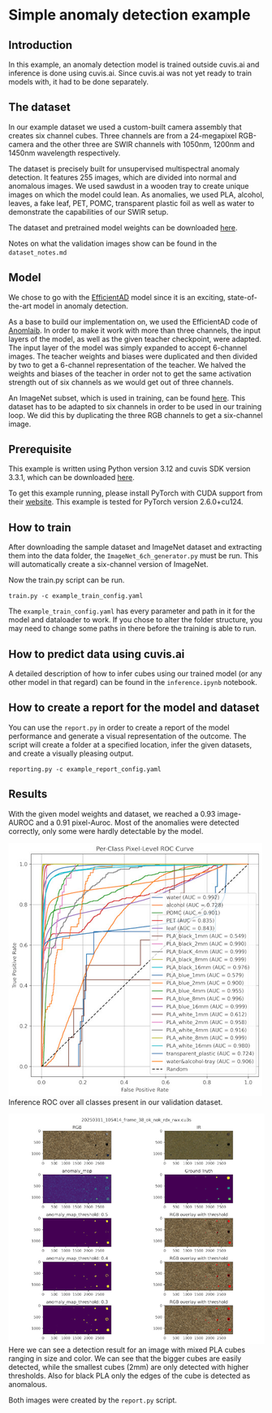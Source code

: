 # Simple anomaly detection example

## Introduction

In this example, an anomaly detection model is trained outside cuvis.ai and inference is done using cuvis.ai.
Since cuvis.ai was not yet ready to train models with, it had to be done separately.

## The dataset

In our example dataset we used a custom-built camera assembly that creates six channel cubes. Three channels are from
a 24-megapixel RGB-camera and the other three are SWIR channels with 1050nm, 1200nm and 1450nm wavelength respectively.

The dataset is precisely built for unsupervised multispectral anomaly detection. It features 255 images,
which are divided into normal and anomalous images. We used sawdust in a wooden tray to create unique images on which
the model could lean. As anomalies, we used PLA, alcohol, leaves, a fake leaf, PET, POMC, transparent plastic
foil as well as water to demonstrate the capabilities of our SWIR setup.

The dataset and pretrained model weights can be
downloaded [here](https://drive.google.com/drive/folders/1bTNNSiFBQdPLgFlt3DHt06KmShmeTftj?usp=drive_link).

Notes on what the validation images show can be found in the ``dataset_notes.md``

## Model

We chose to go with the [EfficientAD](https://arxiv.org/pdf/2303.14535v3) model since it is an exciting,
state-of-the-art
model in anomaly detection.

As a base to build our implementation on, we used the EfficientAD code
of [Anomlaib](https://github.com/openvinotoolkit/anomalib). In order to make it work with more than three channels, the
input layers of the model, as well as the given teacher checkpoint, were adapted. The input layer of the model was
simply expanded to accept 6-channel images. The teacher weights and biases were duplicated and then divided by two to
get a 6-channel representation of the teacher. We halved the weights and biases of the teacher in order not to get the
same activation strength out of six channels as we would get out of three channels.

An ImageNet subset, which is used in training, can be
found [here](https://s3.amazonaws.com/fast-ai-imageclas/imagenette2.tgz). This dataset has to be adapted to six channels
in order to be used in our training loop. We did this
by duplicating the
three RGB channels to get a six-channel image.

## Prerequisite

This example is written using Python version 3.12 and cuvis SDK version 3.3.1, which can be
downloaded [here](https://cloud.cubert-gmbh.de/s/qpxkyWkycrmBK9m?path=%2FCuvis%203.3.1).

To get this example running, please install PyTorch with CUDA support from
their [website](https://pytorch.org/get-started/locally/). This example is tested for PyTorch version 2.6.0+cu124.

## How to train

After downloading the sample dataset and ImageNet dataset and extracting them into the data folder, the
``ImageNet_6ch_generator.py`` must be run. This will automatically create a six-channel version of ImageNet.

Now the train.py script can be run.

```
train.py -c example_train_config.yaml
```

The `example_train_config.yaml` has every parameter and path in it for the model and dataloader to work.
If you chose to alter the folder structure, you may need to change some paths in there before the training is able to
run.

## How to predict data using cuvis.ai

A detailed description of how to infer cubes using our trained model (or any other model in that regard) can be found in
the `inference.ipynb` notebook.

## How to create a report for the model and dataset

You can use the `report.py` in order to create a report of the model performance and generate a visual representation of
the outcome.
The script will create a folder at a specified location, infer the given datasets, and create a visually pleasing
output.

```
reporting.py -c example_report_config.yaml
```

## Results

With the given model weights and dataset, we reached a 0.93 image-AUROC and a 0.91 pixel-Auroc. Most of the anomalies
were detected correctly, only some were hardly detectable by the model.

![inference ROC](../pictures/AUROC_Class.jpg)
Inference ROC over all classes present in our validation dataset.

![inference result](../pictures/inference.jpg)
Here we can see a detection result for an image with mixed PLA cubes ranging in size and color. We can see that the
bigger cubes are easily detected, while the smallest cubes (2mm) are only detected with higher thresholds. Also for
black PLA only the edges of the cube is detected as anomalous.

Both images were created by the `report.py` script.
